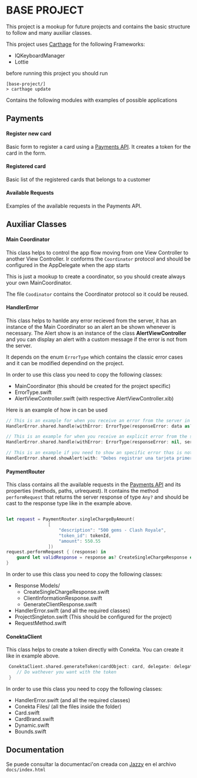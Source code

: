 # BASE PROJECT 
This project is a mookup for future projects and contains the basic structure to follow and many auxiliar classes. 

This project uses [Carthage](https://github.com/Carthage/Carthage) for the following Frameworks:
- IQKeyboardManager
- Lottie

before running this project you should run 

```shell
[base-project/]
> carthage update
```

Contains the following modules with examples of possible applications

## Payments

#### Register new card

Basic form to register a card using a [Payments API](http://159.65.233.218/docs). It creates a token for the card in the form.

#### Registered card

Basic list of the registered cards that belongs to a customer 

#### Available Requests

Examples of the available requests in the Payments API.

## Auxiliar Classes

#### Main Coordinator

This class helps to control the app flow moving from one View Controller to another View Controller.
Ir conforms the `Coordinator` protocol and should be configured in the AppDelegate when the app starts

This is just a mookup to create a coordinator, so you should create always your own MainCoordinator.

The file `Coodinator` contains the Coordinator protocol so it could be reused.

#### HandlerError

This class helps to hanlde any error recieved from the server, it has an instance of the Main Coordinator so an alert an be shown whenever is necessary.
The Alert show is an instance of the class **AlertViewController** and you can display an alert with a custom message if the error is not from the server.

It depends on the enum `ErrorType` which contains the classic error cases and it can be modified dependind on the project.

In order to use this class you need to copy the following classes:

- MainCoordinator (this should be created for the project specific)
- ErrorType.swift
- AlertViewController.swift (with respective AlertViewController.xib)

Here is an example of how in can be used

```swift
// This is an example for when you receive an error from the server in the response body
HandlerError.shared.handle(withError: ErrorType(responseError: data as? [String : Any] ?? [:], serverError: nil))

// This is an example for when you receive an explicit error from the server
HandlerError.shared.handle(withError: ErrorType(responseError: nil, serverError: error))

// This is an example if you need to show an specific error thas is not from the server
HandlerError.shared.showAlert(with: "Debes registrar una tarjeta primero 🥺", delegate: self)

```

#### PaymentRouter 

This class contains all the available requests in the [Payments API](http://159.65.233.218/docs) and its properties (methods, paths, urlrequest).
It contains the method `performRequest` that returns the server response of type `Any?` and should be cast to the response type like in the example above.

```swift

let request = PaymentRouter.singleChargeByAmount(
                [
                    "description": "500 gems - Clash Royale",
                    "token_id": tokenId,
                    "amount": 550.55
                ])
request.performRequest { (response) in
    guard let validResponse = response as? CreateSingleChargeResponse else {return}
}
```

In order to use this class you need to copy the following classes:

- Response Models/
    - CreateSingleChargeResponse.swift
    - ClientInformationResponse.swift
    - GenerateClientResponse.swift
- HandlerError.swift (and all the required classes)
- ProjectSingleton.swift (This should be configured for the project)
- RequestMethod.swift

#### ConektaClient

This class helps to create a token directly with Conekta. You can create it like in example above.

```swift
 ConektaClient.shared.generateToken(cardObject: card, delegate: delegate as! UIViewController) { (token) in
    // Do wathever you want with the token 
 }
```

In order to use this class you need to copy the following classes:

- HandlerError.swift (and all the required classes)
- Conekta Files/ (all the files inside the folder)
- Card.swift
- CardBrand.swift
- Dynamic.swift
- Bounds.swift

## Documentation

Se puede consultar la documentaci\'on creada con [Jazzy](https://github.com/realm/jazzy) en el archivo `docs/index.html`
 



